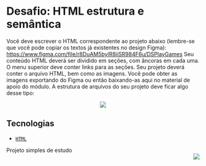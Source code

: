 # Desafio: HTML estrutura e semântica

Você deve escrever o HTML correspondente ao projeto abaixo (lembre-se que você pode copiar os
textos já existentes no design Figma):
https://www.figma.com/file/r8DuAM5bylR8iiSR984F6u/DSPlayGames
Seu conteúdo HTML deverá ser dividido em seções, com âncoras em cada uma. O menu superior deve
conter links para as seções.
Seu projeto deverá conter o arquivo HTML, bem como as imagens. Você pode obter as imagens
exportando do Figma ou então baixando-as aqui no material de apoio do módulo. A estrutura de arquivos
do seu projeto deve ficar algo desse tipo:

<p align="center">
  <img src="/.github/portfolio.png"/>
</p>

## Tecnologias
- [`HTML`](https://developer.mozilla.org/en-US/docs/Web/HTML)

Projeto simples de estudo <br/>
<img align="right" src="https://img.shields.io/static/v1?label=STATUS&message=EM%20DESENVOLVIMENTO&color=GREEN&style=for-the-badge"/>


